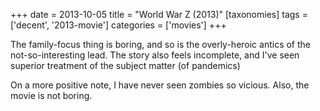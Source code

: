 +++
date = 2013-10-05
title = "World War Z (2013)"
[taxonomies]
tags = ['decent', '2013-movie']
categories = ['movies']
+++

The family-focus thing is boring, and so is the overly-heroic antics of
the not-so-interesting lead. The story also feels incomplete, and I've
seen superior treatment of the subject matter (of pandemics)

On a more positive note, I have never seen zombies so vicious. Also, the
movie is not boring.
